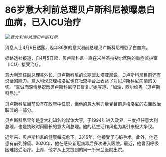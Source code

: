# 86岁意大利前总理贝卢斯科尼被曝患白血病，已入ICU治疗

![](https://inews.gtimg.com/om_bt/OqQ1GjvaBjNZsEpXzndQnggw8gj1Y4P582xqZAxz6kehcAA/1000)_意大利前总理贝卢斯科尼_

消息人士4月6日透露，现年86岁的意大利前总理贝卢斯科尼罹患了白血病。

据路透社报道，自4月5日起，贝卢斯科尼一直在米兰圣拉斐尔医院的重症监护室（ICU）接受治疗。

意大利现任副总理兼外长、贝卢斯科尼的长期盟友塔亚尼说，贝卢斯科尼目前还有说话的能力。意大利现总理梅洛尼也在社交平台上表达了对贝卢斯科尼病情的关切。“真诚而深情地祝愿贝卢斯科尼早日康复。”她写道，“加油，西尔维奥（贝卢斯科尼）。”

贝卢斯科尼目前没有在政府中任职，但他的意大利力量党目前是梅洛尼的右翼政治联盟的一部分。

贝卢斯科尼早年是意大利知名的媒体大亨，于1994年进入政界，三度担任意大利总理，也是执政时间最长的意大利总理。他的私生活作风也为其引来极大争议。

近年来，贝卢斯科尼的健康每况愈下。2016年，他接受了心脏手术。此外，他还患有前列腺癌。2020年，他在感染新冠病毒后多次进入医院。最近，他曾因呼吸困难接受治疗。上周，他才从上文提到的同一所米兰医院出院。


